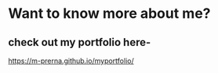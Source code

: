 # Want to know more about me?
## check out my portfolio here- 
https://m-prerna.github.io/myportfolio/
